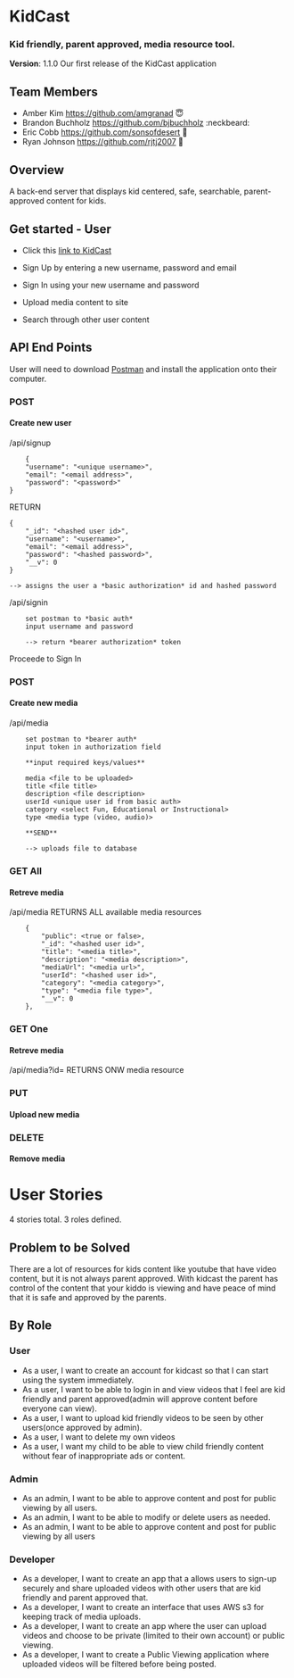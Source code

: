 # KidCast
### Kid friendly, parent approved, media resource tool.

**Version**: 1.1.0 Our first release of the KidCast application

## Team Members
* Amber Kim https://github.com/amgranad :innocent:
* Brandon Buchholz https://github.com/bjbuchholz :neckbeard:
* Eric Cobb https://github.com/sonsofdesert :wolf:
* Ryan Johnson  https://github.com/rjtj2007 :evergreen_tree:

## Overview
A back-end server that displays kid centered, safe, searchable, parent-approved content for kids.

## Get started - User

* Click this [link to KidCast](https://kidcast.herokuapp.com)

* Sign Up by entering a new username, password and email

* Sign In using your new username and password

* Upload media content to site

* Search through other user content

## API End Points
User will need to download [Postman](https://www.getpostman.com/) and install the application onto their computer. 

### POST
#### Create new user

/api/signup
```
    {
	"username": "<unique username>",
    "email": "<email address>",
    "password": "<password>"
}
```
RETURN
```
{
    "_id": "<hashed user id>",
    "username": "<username>",
    "email": "<email address>",
    "password": "<hashed password>",
    "__v": 0
}

--> assigns the user a *basic authorization* id and hashed password
```

/api/signin
```
    set postman to *basic auth*
    input username and password

    --> return *bearer authorization* token
```

Proceede to Sign In

### POST
#### Create new media
/api/media
```
    set postman to *bearer auth*
    input token in authorization field

    **input required keys/values**

    media <file to be uploaded>
    title <file title>
    description <file description>
    userId <unique user id from basic auth>
    category <select Fun, Educational or Instructional>
    type <media type (video, audio)>

    **SEND**
    
    --> uploads file to database
```

### GET All
#### Retreve media

/api/media
RETURNS ALL available media resources
```
    {
        "public": <true or false>,
        "_id": "<hashed user id>",
        "title": "<media title>",
        "description": "<media description>",
        "mediaUrl": "<media url>",
        "userId": "<hashed user id>",
        "category": "<media category>",
        "type": "<media file type>",
        "__v": 0
    },
```

### GET One
#### Retreve media

/api/media?id=
RETURNS ONW media resource

### PUT
#### Upload new media


### DELETE
#### Remove media





# User Stories
4 stories total.
3 roles defined.

## Problem to be Solved
There are a lot of resources for kids content like youtube that have video content, but it is not always parent approved. With kidcast the parent has control of the content that your kiddo is viewing and have peace of mind that it is safe and approved by the parents.

## By Role

### User

 *  As a user, I want to create an account for kidcast so that I can start using the system immediately.
 *  As a user, I want to be able to login in and view videos that I feel are kid friendly and parent approved(admin will approve content before everyone can view).
 *  As a user, I want to upload kid friendly videos to be seen by other users(once approved by admin).
 *  As a user, I want to delete my own videos
 *  As a user, I want my child to be able to view child friendly content without fear of inappropriate ads or content. 

### Admin

 * As an admin, I want to be able to approve content and post for public viewing by all users.
 * As an admin, I want to be able to modify or delete users as needed.
 * As an admin, I want to be able to approve content and post for public viewing by all users

### Developer
 * As a developer, I want to create an app that a allows users to sign-up securely and share  uploaded videos with other users that are kid friendly and parent approved that.
 * As a developer, I want to create an interface that uses AWS s3 for keeping track of media uploads.
 * As a developer, I want to create an app where the user can upload videos and choose to be private (limited to their own account) or public viewing.
 * As a developer, I want to create a Public Viewing application where uploaded videos will be filtered before being posted. 


